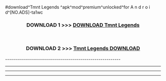 #download^Tmnt Legends ^apk^mod^premium^unlocked^for A n d r o i d^[NO.ADS]-ta1wc



<div align="center">

<h3>DOWNLOAD 1 >>> <a href="https://runaway1.web.app/?sq=Tmnt Legends ">DOWNLOAD Tmnt Legends </a></h3><br>

<h3>DOWNLOAD 2 >>> <a href="https://runaway1.web.app/?sq=Tmnt Legends ">Tmnt Legends  DOWNLOAD </a></h3>

</div>
----------------------------------------------------------

----------------------------------------------------------

----------------------------------------------------------

----------------------------------------------------------



